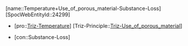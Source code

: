 ﻿---
type: TrizContradiction
aliases:
- Temperature+Use_of_porous_material-Substance-Loss
license: CC BY-SA 4.0
copyright: https://github.com/SpocWeb
IsDeleted: false
IsReadOnly: false
Confidential: public
tags: 
- Triz/Contradiction
---
[name::Temperature+Use_of_porous_material-Substance-Loss]
[SpocWebEntityId::24299]
+ [pro::[Triz-Temperature](tech/Triz/Parameter/Triz-Temperature.md)]
[Triz-Principle::[Triz-Use_of_porous_material](tech/Triz/Principle/Triz-Use_of_porous_material.md)]
- [con::Substance-Loss]

